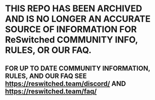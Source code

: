 # THIS REPO HAS BEEN ARCHIVED AND IS NO LONGER AN ACCURATE SOURCE OF INFORMATION FOR ReSwitched COMMUNITY INFO, RULES, OR OUR FAQ. 
## FOR UP TO DATE COMMUNITY INFORMATION, RULES, AND OUR FAQ SEE https://reswitched.team/discord/ AND https://reswitched.team/faq/
